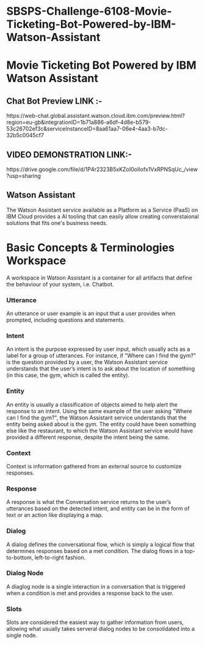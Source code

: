 # SBSPS-Challenge-6108-Movie-Ticketing-Bot-Powered-by-IBM-Watson-Assistant
<h1>Movie Ticketing Bot Powered by IBM Watson Assistant</h1>
  
  <h2> Chat Bot Preview LINK :- </h2>   https://web-chat.global.assistant.watson.cloud.ibm.com/preview.html?region=eu-gb&integrationID=1b71a886-a6df-4d8e-b579-53c26702ef3c&serviceInstanceID=8aa61aa7-06e4-4aa3-b7dc-32b5c0045cf7
  
  <h2>VIDEO DEMONSTRATION LINK:-</h2>  https://drive.google.com/file/d/1P4r2323B5xKZoI0oIIofx1VxRPNSqUc_/view?usp=sharing

<h2>Watson Assistant</h2>

The Watson Assistant service available as a Platform as a Service (PaaS) on IBM Cloud provides a AI tooling that can easily allow creating converstaional solutions that fits one's business needs.
<h1>Basic Concepts & Terminologies Workspace</h1>
A workspace in Watson Assistant is a container for all artifacts that define the behaviour of your system, i.e. Chatbot.

<h3>Utterance</h3>
An utterance or user example is an input that a user provides when prompted, including questions and statements.

<h3> Intent</h3>
An intent is the purpose expressed by user input, which usually acts as a label for a group of utterances. For instance, if "Where can I find the gym?" is the question provided by a user, the Watson Assistant service understands that the user’s intent is to ask about the location of something (in this case, the gym, which is called the entity).

<h3>Entity</h3>
An entity is usually a classification of objects aimed to help alert the response to an intent. Using the same example of the user asking "Where can I find the gym?", the Watson Assistant service understands that the entity being asked about is the gym. The entity could have been something else like the restaurant, to which the Watson Assistant service would have provided a different response, despite the intent being the same.

<h3>Context</h3>
Context is information gathered from an external source to customize responses.

<h3>Response</h3>
A response is what the Conversation service returns to the user’s utterances based on the detected intent, and entity can be in the form of text or an action like displaying a map.

<h3>Dialog</h3>
A dialog defines the conversational flow, which is simply a logical flow that determines responses based on a met condition. The dialog flows in a top-to-bottom, left-to-right fashion.

<h3>Dialog Node</h3>
A diaglog node is a single interaction in a conversation that is triggered when a condition is met and provides a response back to the user.

<h3>Slots</h3>
Slots are considered the easiest way to gather information from users, allowing what usually takes serveral dialog nodes to be consolidated into a single node.
